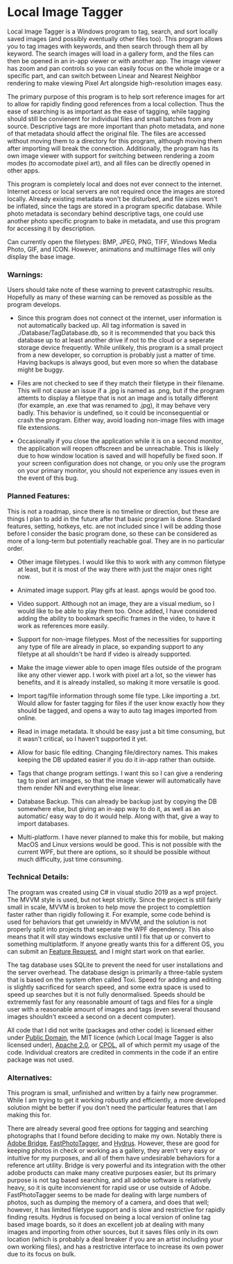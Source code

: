 # Local Image Tagger
 Local Image Tagger is a Windows program to tag, search, and sort locally saved images (and possibly eventually other files too). This program allows you to tag images with keywords, and then search through them all by keyword. The search images will load in a gallery form, and the files can then be opened in an in-app viewer or with another app. The image viewer has zoom and pan controls so you can easily focus on the whole image or a specific part, and can switch between Linear and Nearest Neighbor rendering to make viewing Pixel Art alongside high-resolution images easy.

 The primary purpose of this program is to help sort reference images for art to allow for rapidly finding good references from a local collection. Thus the ease of searching is as important as the ease of tagging, while tagging should still be convienent for individual files and small batches from any source. Descriptive tags are more important than photo metadata, and none of that metadata should affect the original file. The files are accessed without moving them to a directory for this program, although moving them after importing will break the connection. Additionally, the program has its own image viewer with support for switching between rendering a zoom modes (to accomodate pixel art), and all files can be directly opened in other apps.
 
 This program is completely local and does not ever connect to the internet. Internet access or local servers are not required once the images are stored locally. Already existing metadata won't be disturbed, and file sizes won't be inflated, since the tags are stored in a program specific database. While photo metadata is secondary behind descriptive tags, one could use another photo specific program to bake in metadata, and use this program for accessing it by description.

Can currently open the filetypes: BMP, JPEG, PNG, TIFF, Windows Media Photo, GIF, and ICON. However, animations and multiimage files will only display the base image.


### Warnings:

Users should take note of these warning to prevent catastrophic results. Hopefully as many of these warning can be removed as possible as the program develops.

- Since this program does not connect ot the internet, user information is not automatically backed up. All tag information is saved in ./Database/TagDatabase.db, so it is recommended that you back this database up to at least another drive if not to the cloud or a seperate storage device frequently. While unlikely, this program is a small project from a new developer, so corruption is probably just a matter of time. Having backups is always good, but even more so when the database might be buggy.

- Files are not checked to see if they match their filetype in their filename. This will not cause an issue if a .jpg is named as .png, but if the program attemts to display a filetype that is not an image and is totally different (for example, an .exe that was renamed to .jpg), it may behave very badly. This behavior is undefined, so it could be inconsequential or crash the program. Either way, avoid loading non-image files with image file extensions.

- Occasionally if you close the application while it is on a second monitor, the application will reopen offscreen and be unreachable. This is likely due to how window location is saved and will hopefully be fixed soon. If your screen configuration does not change, or you only use the program on your primary monitor, you should not experience any issues even in the event of this bug.


### Planned Features:

This is not a roadmap, since there is no timeline or direction, but these are things I plan to add in the future after that basic program is done. Standard features, setting, hotkeys, etc. are not included since I will be adding those before I consider the basic program done, so these can be considered as more of a long-term but potentially reachable goal. They are in no particular order.

- Other image filetypes. I would like this to work with any common filetype at least, but it is most of the way there with just the major ones right now.

- Animated image support. Play gifs at least. apngs would be good too.

- Video support. Although not an image, they are a visual medium, so I would like to be able to play them too. Once added, I have considered adding the ability to bookmark specific frames in the video, to have it work as references more easily.

- Support for non-image filetypes. Most of the necessities for supporting any type of file are already in place, so expanding support to any filetype at all shouldn't be hard if video is already supported.

- Make the image viewer able to open image files outside of the program like any other viewer app. I work with pixel art a lot, so the viewer has benefits, and it is already installed, so making it more versatile is good.

- Import tag/file information through some file type. Like importing a .txt. Would allow for faster tagging for files if the user know exactly how they should be tagged, and opens a way to auto tag images imported from online.

- Read in image metadata. It should be easy just a bit time consuming, but it wasn't critical, so I haven't supported it yet.

- Allow for basic file editing. Changing file/directory names. This makes keeping the DB updated easier if you do it in-app rather than outside.

- Tags that change program settings. I want this so I can give a rendering tag to pixel art images, so that the image viewer will automatically have them render NN and everything else linear. 

- Database Backup. This can already be backup just by copying the DB somewhere else, but giving an in-app way to do it, as well as an automatic/ easy way to do it would help. Along with that, give a way to import databases.

- Multi-platform. I have never planned to make this for mobile, but making MacOS and Linux versions would be good. This is not possible with the current WPF, but there are options, so it should be possible without much difficulty, just time consuming.


### Technical Details:

The program was created using C# in visual studio 2019 as a wpf project. The MVVM style is used, but not kept strictly. Since the project is still fairly small in scale, MVVM is broken to help move the project to complettion faster rather than rigidly following it. For example, some code behind is used for behaviors that get unwieldy in MVVM, and the solution is not properly split into projects that seperate the WPF dependency. This also means that it will stay windows exclusive until I fix that up or convert to something multiplatform. If anyone greatly wants this for a different OS, you can submit an [Feature Request](https://github.com/brookstco/Local-Image-Tagger/issues), and I might start work on that earlier.

The tag database uses SQLite to prevent the need for user installations and the server overhead. The database design is primarily a three-table system that is based on the system often called Toxi. Speed for adding and editing is slightly sacrificed for search speed, and some extra space is used to speed up searches but it is not fully denormalised. Speeds should be extrememly fast for any reasonable amount of tags and files for a single user with a reasonable amount of images and tags (even several thousand images shouldn't exceed a second on a decent computer). 

All code that I did not write (packages and other code) is licensed either under [Public Domain](https://fairuse.stanford.edu/overview/public-domain/welcome/#:~:text=The%20term%20%E2%80%9Cpublic%20domain%E2%80%9D%20refers,one%20can%20ever%20own%20it.), the MIT licence (which Local Image Tagger is also licensed under), [Apache 2.0](https://www.apache.org/licenses/LICENSE-2.0), or [CPOL](https://www.codeproject.com/info/cpol10.aspx), all of which permit my usage of the code. Individual creators are credited in comments in the code if an entire package was not used.


### Alternatives:

This program is small, unfinished and written by a fairly new programmer. While I am trying to get it working robustly and efficiently, a more developed solution might be better if you don't need the particular features that I am making this for. 

There are already several good free options for tagging and searching photographs that I found before deciding to make my own. Notably there is [Adobe Bridge](https://helpx.adobe.com/bridge/using/keywords-adobe-bridge.html), [FastPhotoTagger](https://sourceforge.net/projects/fastphototagger/), and [Hydrus](https://github.com/hydrusnetwork/hydrus). However, these are good for keeping photos in check or working as a gallery, they aren't very easy or intuitive for my purposes, and all of them have undesirable behaviors for a reference art utility. Bridge is very powerful and its integration with the other adobe products can make many creative purposes easier, but its primary purpose is not tag based searching, and all adobe software is relatively heavy, so it is quite inconvienent for rapid use or use outside of Adobe. FastPhotoTagger seems to be made for dealing with large numbers of photos, such as dumping the memory of a camera, and does that well; however, it has limited filetype support and is slow and restrictive for rapidly finding results. Hydrus is focused on being a local version of online tag based image boards, so it does an excellent job at dealing with many images and importing from other sources, but it saves files only in its own location (which is probably a deal breaker if you are an artist including your own working files), and has a restrictive interface to increase its own power due to its focus on bulk.
